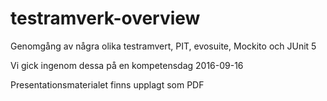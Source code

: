# testramverk-overview
Genomgång av några olika testramvert, PIT, evosuite, Mockito och JUnit 5

Vi gick ingenom dessa på en kompetensdag 2016-09-16

Presentationsmaterialet finns upplagt som PDF
